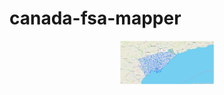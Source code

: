 # canada-fsa-mapper
<p align="center">
  <img src=img/app_sample.png alt="app" style="width: 150px;" style="height: 150px;"/>
</p>
